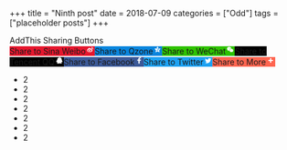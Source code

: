 +++
title = "Ninth post"
date = 2018-07-09
categories = ["Odd"]
tags = ["placeholder posts"]
+++



<div class="addthis_inline_share_toolbox pull-right" data-url="https://molunerfinn.com/electron-vue-5/#%E5%89%8D%E8%A8%80" data-title="Electron-vue开发实战4——通过CI发布以及更新的方式 | MARKSZのBlog" style="clear: both;"><div id="atstbx" class="at-resp-share-element at-style-responsive addthis-smartlayers addthis-animated at4-show" aria-labelledby="at-94d433a7-abb6-4037-8b4e-51bd8c112140" role="region"><span id="at-94d433a7-abb6-4037-8b4e-51bd8c112140" class="at4-visually-hidden">AddThis Sharing Buttons</span><div class="at-share-btn-elements"><a role="button" tabindex="0" class="at-icon-wrapper at-share-btn at-svc-sinaweibo" style="background-color: rgb(230, 22, 45); border-radius: 0px;"><span class="at4-visually-hidden">Share to Sina Weibo</span><span class="at-icon-wrapper" style="line-height: 16px; height: 16px; width: 16px;"><svg xmlns="http://www.w3.org/2000/svg" xmlns:xlink="http://www.w3.org/1999/xlink" viewBox="0 0 32 32" version="1.1" role="img" aria-labelledby="at-svg-sinaweibo-1" class="at-icon at-icon-sinaweibo" style="fill: rgb(255, 255, 255); width: 16px; height: 16px;"><title id="at-svg-sinaweibo-1">Sina Weibo</title><g><g fill-rule="evenodd"></g><path d="M14.24 23.808c-3.64.367-6.785-1.307-7.022-3.734-.236-2.43 2.525-4.693 6.164-5.06 3.642-.367 6.786 1.307 7.02 3.734.24 2.43-2.522 4.696-6.16 5.06m7.28-8.063c-.31-.096-.523-.157-.362-.57.352-.898.39-1.672.006-2.227-.713-1.036-2.667-.98-4.907-.028 0 0-.705.312-.523-.253.343-1.125.29-2.065-.243-2.61-1.214-1.238-4.446.045-7.216 2.86C6.205 15.023 5 17.26 5 19.192c0 3.694 4.664 5.942 9.226 5.942 5.98 0 9.96-3.53 9.96-6.333.003-1.695-1.402-2.657-2.665-3.055M25.494 8.983a5.76 5.76 0 0 0-5.542-1.823.855.855 0 0 0-.646 1.015.84.84 0 0 0 1 .657c1.398-.303 2.912.138 3.938 1.295a4.254 4.254 0 0 1 .865 4.113c-.144.45.1.93.542 1.076a.84.84 0 0 0 1.06-.55v-.002a5.973 5.973 0 0 0-1.218-5.78"></path><path d="M23.276 11.018a2.8 2.8 0 0 0-2.698-.885.74.74 0 0 0-.56.876c.086.396.472.65.86.563.467-.102.977.046 1.32.432.343.388.437.915.29 1.378a.742.742 0 0 0 .466.928.724.724 0 0 0 .913-.474c.3-.947.113-2.026-.59-2.818M14.44 19.41c-.126.223-.408.328-.627.235-.218-.09-.285-.34-.16-.555.127-.215.397-.32.612-.234.22.08.298.33.176.555m-1.16 1.512c-.353.57-1.11.82-1.676.558-.56-.26-.726-.922-.374-1.48.35-.555 1.078-.802 1.642-.56.57.25.753.905.407 1.482m1.322-4.04c-1.733-.46-3.69.42-4.443 1.97-.77 1.583-.025 3.34 1.723 3.914 1.815.595 3.95-.318 4.695-2.023.734-1.67-.182-3.39-1.976-3.86"></path></g></svg></span></a><a role="button" tabindex="0" class="at-icon-wrapper at-share-btn at-svc-qzone" style="background-color: rgb(9, 133, 221); border-radius: 0px;"><span class="at4-visually-hidden">Share to Qzone</span><span class="at-icon-wrapper" style="line-height: 16px; height: 16px; width: 16px;"><svg xmlns="http://www.w3.org/2000/svg" xmlns:xlink="http://www.w3.org/1999/xlink" viewBox="0 0 32 32" version="1.1" role="img" aria-labelledby="at-svg-qzone-2" class="at-icon at-icon-qzone" style="fill: rgb(255, 255, 255); width: 16px; height: 16px;"><title id="at-svg-qzone-2">Qzone</title><g><path d="M24.307 19.276c.876-.158.442-.484.084-.442-.65.067-1.575.075-2.593.05l.118.693a25.58 25.58 0 0 0 2.392-.3zm2.686-6.814a.206.206 0 0 0-.175-.142l-7.34-1.067-3.285-6.647c-.075-.14-.31-.14-.384 0l-3.286 6.647-7.34 1.067a.208.208 0 0 0-.174.142.214.214 0 0 0 .058.217l5.312 5.178-1.25 7.305a.205.205 0 0 0 .083.21c.066.05.15.057.225.015l6.57-3.444 6.565 3.453.1.025.125-.042c.067-.05.1-.125.083-.208l-.958-5.596c-1.06.084-2.118.124-2.977.124-3.01 0-5.262-.142-5.296-.142a.642.642 0 0 1-.576-.458.633.633 0 0 1 .233-.692l6.055-4.404c-3.894-.308-7.163-.25-7.196-.25-.526.025-1-.142.025-.56.176-.066 4.254-.924 8.974-.29.26.033.468.224.535.475a.647.647 0 0 1-.244.674l-5.92 4.303c1.084.226 3.91.468 6.262.526l-.176-1.025 5.31-5.18a.208.208 0 0 0 .06-.216z" fill-rule="evenodd"></path></g></svg></span></a><a role="button" tabindex="0" class="at-icon-wrapper at-share-btn at-svc-wechat" style="background-color: rgb(45, 193, 0); border-radius: 0px;"><span class="at4-visually-hidden">Share to WeChat</span><span class="at-icon-wrapper" style="line-height: 16px; height: 16px; width: 16px;"><svg xmlns="http://www.w3.org/2000/svg" xmlns:xlink="http://www.w3.org/1999/xlink" viewBox="0 0 32 32" version="1.1" role="img" aria-labelledby="at-svg-wechat-3" class="at-icon at-icon-wechat" style="fill: rgb(255, 255, 255); width: 16px; height: 16px;"><title id="at-svg-wechat-3">WeChat</title><g><path d="M20.285 12.248c-2.042.107-3.818.727-5.26 2.128-1.457 1.415-2.122 3.15-1.94 5.3-.798-.1-1.525-.208-2.256-.27-.254-.02-.554.01-.767.13-.71.4-1.39.854-2.198 1.36.148-.67.244-1.26.414-1.823.123-.416.066-.647-.316-.917-2.452-1.734-3.485-4.328-2.712-7 .716-2.47 2.473-3.97 4.86-4.75 3.26-1.066 6.92.022 8.902 2.613a6.113 6.113 0 0 1 1.27 3.228zM24.873 25c-.647-.288-1.24-.72-1.87-.787-.63-.066-1.292.298-1.95.365-2.005.205-3.8-.354-5.282-1.726-2.816-2.61-2.414-6.61.845-8.75 2.897-1.9 7.145-1.266 9.187 1.37 1.782 2.302 1.572 5.357-.603 7.29-.63.56-.857 1.02-.453 1.757.074.136.083.308.126.48zM10.886 11.416c.02-.49-.404-.93-.906-.944a.915.915 0 0 0-.952.886.904.904 0 0 0 .895.94.93.93 0 0 0 .963-.882zm4.904-.944c-.504.01-.93.44-.92.93a.92.92 0 0 0 .944.9.903.903 0 0 0 .91-.928.91.91 0 0 0-.934-.902zm1.722 7.39c.412 0 .75-.323.766-.73a.767.767 0 0 0-.76-.794.775.775 0 0 0-.77.79.768.768 0 0 0 .764.734zm4.745-1.523a.762.762 0 0 0-.755.728.75.75 0 0 0 .745.79c.413 0 .74-.313.755-.725a.757.757 0 0 0-.745-.794z" fill-rule="evenodd"></path></g></svg></span></a><a role="button" tabindex="0" class="at-icon-wrapper at-share-btn at-svc-tencentqq" style="background-color: rgb(0, 0, 0); border-radius: 0px;"><span class="at4-visually-hidden">Share to Tencent QQ</span><span class="at-icon-wrapper" style="line-height: 16px; height: 16px; width: 16px;"><svg xmlns="http://www.w3.org/2000/svg" xmlns:xlink="http://www.w3.org/1999/xlink" viewBox="0 0 32 32" version="1.1" role="img" aria-labelledby="at-svg-tencentqq-4" class="at-icon at-icon-tencentqq" style="fill: rgb(255, 255, 255); width: 16px; height: 16px;"><title id="at-svg-tencentqq-4">Tencent QQ</title><g><path d="M8.494 14.895c-.066-.155-.098-.368-.098-.638 0-.164.045-.365.135-.602.09-.237.19-.42.295-.552-.008-.18.023-.397.092-.65.07-.255.162-.43.277-.53 0-1.137.378-2.317 1.135-3.54C11.085 7.158 11.975 6.3 13 5.81c1.137-.54 2.463-.81 3.977-.81 1.09 0 2.177.225 3.266.675.4.172.77.37 1.105.59.335.22.626.45.87.687.247.237.472.516.676.835.205.32.377.622.516.908.14.287.272.633.4 1.038.126.405.23.77.312 1.098.082.33.172.73.27 1.205l.012.06c.45.68.676 1.294.676 1.842 0 .115-.037.28-.11.492-.074.21-.11.367-.11.465 0 .008.005.023.017.043a.56.56 0 0 0 .043.06c.016.022.025.036.025.044.63.933 1.123 1.81 1.48 2.634a6.38 6.38 0 0 1 .533 2.56c0 .35-.08.76-.24 1.227-.16.467-.386.7-.68.7a.42.42 0 0 1-.24-.092 1.287 1.287 0 0 1-.233-.214 3.28 3.28 0 0 1-.234-.32c-.085-.13-.15-.24-.195-.325a61.17 61.17 0 0 1-.276-.533c-.01-.008-.022-.012-.038-.012l-.062.05c-.482 1.26-1.023 2.172-1.62 2.737.164.164.415.32.755.473.34.15.622.32.847.51.225.187.37.453.436.797a.816.816 0 0 0-.05.197.462.462 0 0 1-.085.22c-.524.793-1.76 1.19-3.708 1.19-.434 0-.886-.036-1.356-.11-.472-.074-.873-.156-1.204-.246-.332-.09-.76-.212-1.283-.368a4.16 4.16 0 0 0-.283-.086 2.423 2.423 0 0 0-.564-.055 6.403 6.403 0 0 1-.492-.02c-.335.37-.857.636-1.565.8a9.17 9.17 0 0 1-2.07.245c-.286 0-.568-.006-.847-.018-.278-.013-.658-.05-1.14-.11a7.404 7.404 0 0 1-1.24-.253 2.634 2.634 0 0 1-.916-.492c-.266-.22-.4-.483-.4-.785 0-.328.042-.57.124-.73.083-.16.25-.36.504-.596.09-.017.256-.07.497-.16.243-.09.445-.14.61-.147.032 0 .09-.008.17-.025.017-.016.026-.032.026-.05L9.88 23.6c-.392-.09-.834-.522-1.325-1.296-.49-.773-.79-1.414-.896-1.92l-.062-.038c-.033 0-.082.082-.148.246a2.73 2.73 0 0 1-.67.914c-.298.274-.615.428-.95.46h-.013c-.032 0-.057-.018-.073-.055-.017-.036-.037-.058-.062-.066-.188-.442-.282-.85-.282-1.228 0-2.25 1.03-4.158 3.094-5.72z" fill-rule="evenodd"></path></g></svg></span></a><a role="button" tabindex="0" class="at-icon-wrapper at-share-btn at-svc-facebook" style="background-color: rgb(59, 89, 152); border-radius: 0px;"><span class="at4-visually-hidden">Share to Facebook</span><span class="at-icon-wrapper" style="line-height: 16px; height: 16px; width: 16px;"><svg xmlns="http://www.w3.org/2000/svg" xmlns:xlink="http://www.w3.org/1999/xlink" viewBox="0 0 32 32" version="1.1" role="img" aria-labelledby="at-svg-facebook-5" class="at-icon at-icon-facebook" style="fill: rgb(255, 255, 255); width: 16px; height: 16px;"><title id="at-svg-facebook-5">Facebook</title><g><path d="M22 5.16c-.406-.054-1.806-.16-3.43-.16-3.4 0-5.733 1.825-5.733 5.17v2.882H9v3.913h3.837V27h4.604V16.965h3.823l.587-3.913h-4.41v-2.5c0-1.123.347-1.903 2.198-1.903H22V5.16z" fill-rule="evenodd"></path></g></svg></span></a><a role="button" tabindex="0" class="at-icon-wrapper at-share-btn at-svc-twitter" style="background-color: rgb(29, 161, 242); border-radius: 0px;"><span class="at4-visually-hidden">Share to Twitter</span><span class="at-icon-wrapper" style="line-height: 16px; height: 16px; width: 16px;"><svg xmlns="http://www.w3.org/2000/svg" xmlns:xlink="http://www.w3.org/1999/xlink" viewBox="0 0 32 32" version="1.1" role="img" aria-labelledby="at-svg-twitter-6" class="at-icon at-icon-twitter" style="fill: rgb(255, 255, 255); width: 16px; height: 16px;"><title id="at-svg-twitter-6">Twitter</title><g><path d="M27.996 10.116c-.81.36-1.68.602-2.592.71a4.526 4.526 0 0 0 1.984-2.496 9.037 9.037 0 0 1-2.866 1.095 4.513 4.513 0 0 0-7.69 4.116 12.81 12.81 0 0 1-9.3-4.715 4.49 4.49 0 0 0-.612 2.27 4.51 4.51 0 0 0 2.008 3.755 4.495 4.495 0 0 1-2.044-.564v.057a4.515 4.515 0 0 0 3.62 4.425 4.52 4.52 0 0 1-2.04.077 4.517 4.517 0 0 0 4.217 3.134 9.055 9.055 0 0 1-5.604 1.93A9.18 9.18 0 0 1 6 23.85a12.773 12.773 0 0 0 6.918 2.027c8.3 0 12.84-6.876 12.84-12.84 0-.195-.005-.39-.014-.583a9.172 9.172 0 0 0 2.252-2.336" fill-rule="evenodd"></path></g></svg></span></a><a role="button" tabindex="0" class="at-icon-wrapper at-share-btn at-svc-compact" style="background-color: rgb(255, 101, 80); border-radius: 0px;"><span class="at4-visually-hidden">Share to More</span><span class="at-icon-wrapper" style="line-height: 16px; height: 16px; width: 16px;"><svg xmlns="http://www.w3.org/2000/svg" xmlns:xlink="http://www.w3.org/1999/xlink" viewBox="0 0 32 32" version="1.1" role="img" aria-labelledby="at-svg-addthis-7" class="at-icon at-icon-addthis" style="fill: rgb(255, 255, 255); width: 16px; height: 16px;"><title id="at-svg-addthis-7">AddThis</title><g><path d="M18 14V8h-4v6H8v4h6v6h4v-6h6v-4h-6z" fill-rule="evenodd"></path></g></svg></span></a></div></div></div>

<!-- more -->

- 2
- 2
- 2
- 2
- 2
- 2
- 2

